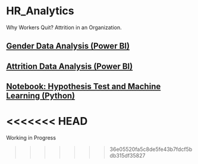 # HR_Analytics
Why Workers Quit? Attrition in an Organization.

## [Gender Data Analysis (Power BI)](https://github.com/rafaelpavan95/HR_Analytics/blob/main/PowerBI/gender_analysis.pdf)

## [Attrition Data Analysis (Power BI)]()

## [Notebook: Hypothesis Test and Machine Learning (Python)]()
<<<<<<< HEAD
=======

Working in Progress
>>>>>>> 36e05520fa5c8de5fe43b7fdcf5bdb315df35827
